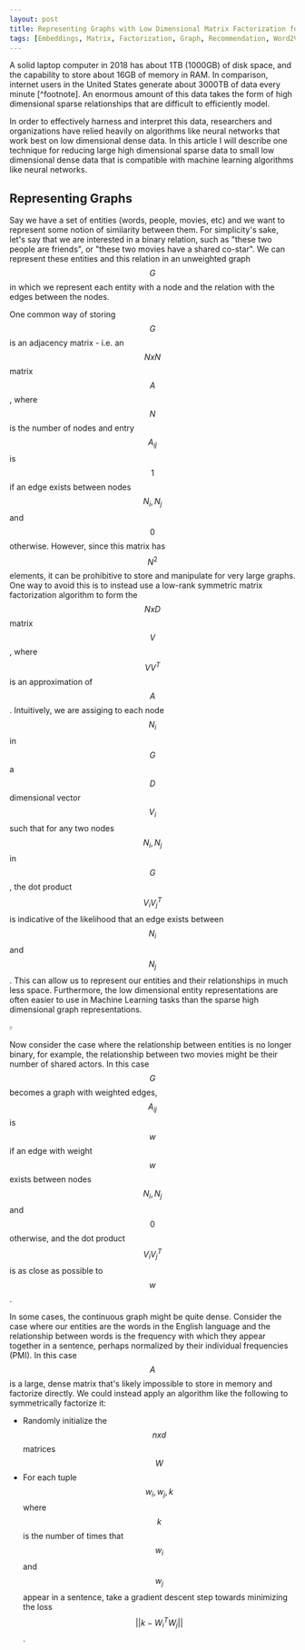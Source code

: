 ```yaml
---
layout: post
title: Representing Graphs with Low Dimensional Matrix Factorization for Fun and Profit
tags: [Embeddings, Matrix, Factorization, Graph, Recommendation, Word2Vec]
---
```

<script> 
  (function(i,s,o,g,r,a,m){i['GoogleAnalyticsObject']=r;i[r]=i[r]||function(){
  (i[r].q=i[r].q||[]).push(arguments)},i[r].l=1*new Date();a=s.createElement(o),
  m=s.getElementsByTagName(o)[0];a.async=1;a.src=g;m.parentNode.insertBefore(a,m)
  })(window,document,'script','https://www.google-analytics.com/analytics.js','ga');

  ga('create', 'UA-82391879-1', 'auto');
  ga('send', 'pageview');

</script>

A solid laptop computer in 2018 has about 1TB (1000GB) of disk space, and the capability to store about 16GB of memory in RAM. In comparison, internet users in the United States generate about 3000TB of data every minute [^footnote]. An enormous amount of this data takes the form of high dimensional sparse relationships that are difficult to efficiently model. 

In order to effectively harness and interpret this data, researchers and organizations have relied heavily on algorithms like neural networks that work best on low dimensional dense data. In this article I will describe one technique for reducing large high dimensional sparse data to small low dimensional dense data that is compatible with machine learning algorithms like neural networks. 

## Representing Graphs

Say we have a set of entities (words, people, movies, etc) and we want to represent some notion of similarity between them. For simplicity's sake, let's say that we are interested in a binary relation, such as "these two people are friends", or "these two movies have a shared co-star". We can represent these entities and this relation in an unweighted graph $$G$$ in which we represent each entity with a node and the relation with the edges between the nodes.

One common way of storing $$G$$ is an adjacency matrix - i.e. an $$NxN$$ matrix $$A$$, where $$N$$ is the number of nodes and entry $$A_{ij}$$ is $$1$$ if an edge exists between nodes $$N_{i}, N_{j}$$ and $$0$$ otherwise. However, since this matrix has $$N^2$$ elements, it can be prohibitive to store and manipulate for very large graphs. One way to avoid this is to instead use a low-rank symmetric matrix factorization algorithm to form the $$NxD$$ matrix $$V$$, where $$VV^{T}$$ is an approximation of $$A$$. Intuitively, we are assiging to each node $$N_i$$ in $$G$$ a $$D$$ dimensional vector $$V_i$$ such that for any two nodes $$N_i, N_j$$ in $$G$$, the dot product $$V_{i}V_{j}^{T}$$ is indicative of the likelihood that an edge exists between $$N_{i}$$ and $$N_{j}$$. This can allow us to represent our entities and their relationships in much less space. Furthermore, the low dimensional entity representations are often easier to use in Machine Learning tasks than the sparse high dimensional graph representations.


<!-- ![The Social Graph](/img/social-graph.png)
 -->

 <img src="/img/social-graph.png" alt="The Social Graph" width="5" height="7">

Now consider the case where the relationship between entities is no longer binary, for example, the relationship between two movies might be their number of shared actors. In this case $$G$$ becomes a graph with weighted edges, $$A_{ij}$$ is $$w$$ if an edge with weight $$w$$ exists between nodes $$N_{i}, N_{j}$$ and $$0$$ otherwise, and the dot product $$V_{i}V_{j}^{T}$$ is as close as possible to $$w$$. 

In some cases, the continuous graph might be quite dense. Consider the case where our entities are the words in the English language and the relationship between words is the frequency with which they appear together in a sentence, perhaps normalized by their individual frequencies (PMI). In this case $$A$$ is a large, dense matrix that's 
likely impossible to store in memory and factorize directly. We could instead apply an algorithm like the following to symmetrically factorize it:

* Randomly initialize the $$nxd$$ matrices $$W$$
* For each tuple $$w_i,w_j,k$$ where $$k$$ is the number of times that $$w_i$$ and $$w_j$$ appear in a sentence, take a gradient descent step towards minimizing the loss $$||k - W_{i}^{T}W_{j}||$$. 

<!-- 
This will produce "word embeddings" for each word in our vocabulary such that the dot product between any two word's embeddings is indicative of the frequency with which the words appear in a sentence. Note that if we use an additional matrix to represent word context and modify the loss function a bit, we get the skigram algorithm from [Mikolov's word2vec algorithm.](https://arxiv.org/pdf/1310.4546.pdf).
 
![W2V](/img/w2v2.png)

## Representing Bi-Partite Graphs

Now consider the case where we instead want to represent the affinities between a group of entities of type 1 and a group of entities of type 2. For example, we may want to represent the rating a user would give to a movie or the likelihood that a user would click on an advertisement.

We can represent these relationships with a bi-partite graph $$B$$ where the two disjoint sets of nodes correspond to the two types of entities. You can see an example for users and movies below:

![MovieRecs](/img/MovieRecs.png)

We can use a modified adjacency matrix $$A_{B}$$ to represent $$B$$. Say we have $$N$$ entities of type $$E_1$$ and $$M$$ entities of type $$E_2$$. Then define $$A_{B}$$ to be the $$NxM$$ matrix such that entry $$i,j$$ of $$A_{B}$$ is equal to the weight of the connection between entity $$i$$ of type $$E_1$$ and entity $$j$$ of type $$E_2$$. We can use a technique similar to those described above to represent $$B$$ with two matrices of low dimensional entity vectors.

If we take the reduced SVD of $$A_{B}$$ with dimension $$D$$, we get the orthogonal $$NxD$$ matrix $$U$$, the orthogonal $$MxD$$ matrix $$V$$ and the diagonal $$DxD$$ matrix $$S$$ such that $$||A_B - USV{T}||$$ is minimized. We can "absorb" $$S$$ into $$U$$ and $$V$$ to form $$U^{*}=US^{1/2}$$ and $$V^{*}=VS^{1/2}$$ such that $$||A_B - U^{*}V^{T*}||$$ is still minimized.

Note that each row $$U_i^{*}$$ of $$U^{*}$$ corresponds to entity $$i$$ of type $$E_1$$ and each row $$V_j^{*}$$ of $$V^{*}$$ corresponds to entity $$j$$ of type $$E_2$$ such that the affinity between entity $$i$$ and entity $$j$$ is correlated to $$U_i^{*}V_j^{*}$$. Note that this is equivalent to constructing a linear regression model for each entity $$j$$ of type $$E_2$$ and projecting each entity $$i$$ into a space such that the outputs of each $$j$$'s linear regression model on $$i$$'s projection is an estimate of the affinity between entity $$i$$ and entity $$j$$. We refer to this as a "co-embedding" between the entity types $$E_1$$ and $$E_2$$. 

## Conclusion

We can represent most entity relationships with graphs. However, large sparse graphs are difficult to store and query. Furthermore, node-edge relationships are difficult to utilize as features for machine learning algorithms. Matrix factorization approaches can efficiently model and represent the entities of these graphs with low dimensional vectors.

[^footnote]: http://www.iflscience.com/technology/how-much-data-does-the-world-generate-every-minute/

 -->

<!-- 


Co-embeddings
  - definition, similarity metrics, pairing quickly, nearest neighbor
  - example with matrix factorization
  - formulation of co-embeddings as linear classifiers and exemplars
    - for their usage in downstream tasks
    - is there a way to formalize this (i.e. a linear relationship between one task and another)?

Folding in with Co-Embeddings
  - define the new entity problem
  - define the new relationship/iterative update problem

SVD formulation for updates
  - updating new entities
  - iterative embedding space update with SVD

Non-SVD matrix factorization formulation
  - How can ALS be wrong with simple method? How does average not account for best and push away from others?
  - 

Feature based approaches
  - Network factorization

Nearest Neighbor Index update
  - 
 -->